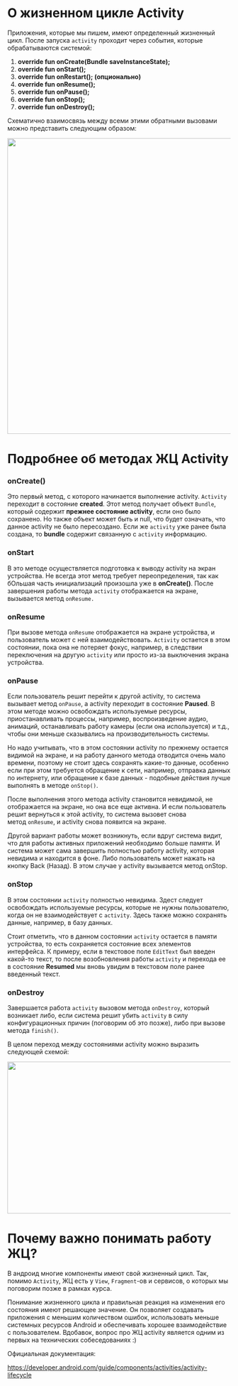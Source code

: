 <h1>О жизненном цикле Activity</h1>

<p>Приложения, которые мы пишем, имеют определенный жизненный цикл. После запуска <code>activity</code> проходит через события, которые обрабатываются системой:</p>

<ol>
	<li><strong>override fun<strong> onCreate(Bundle saveInstanceState);</strong></strong></li>
	<li><strong>override fun <strong>onStart();</strong></strong></li>
	<li><strong>override fun <strong>onRestart(); (опционально)</strong></strong></li>
	<li><strong>override fun <strong>onResume();</strong></strong></li>
	<li><strong>override fun <strong>onPause();</strong></strong></li>
	<li><strong>override fun <strong>onStop();</strong></strong></li>
	<li><strong>override fun <strong>onDestroy();</strong></strong></li>
</ol>

<p>Схематично взаимосвязь между всеми этими обратными вызовами можно представить следующим образом:</p>

<p style="text-align: center;"><img alt="" height="666" name="image.png" src="https://ucarecdn.com/f325296d-6a1b-4fef-9420-1517bdbe61e3/" width="519"></p>




<h1>Подробнее об методах ЖЦ Activity</h1>

<h3>onCreate()</h3>

<p>Это первый метод, с которого начинается выполнение activity. <code>Activity</code> переходит в состояние <strong>created</strong>. Этот метод получает объект <code>Bundle</code>, который содержит <strong>прежнее состояние activity</strong>, если оно было сохранено. Но также объект может быть и null, что будет означать, что данное activity не было пересоздано. Если же <code>activity</code> уже ранее была создана, то <strong>bundle</strong> содержит связанную с <code>activity</code> информацию.</p>

<h3>onStart</h3>

<p>В это методе осуществляется подготовка к выводу activity на экран устройства. Не всегда этот метод требует переопределения, так как бОльшая часть инициализаций произошла уже в <strong>onCreate()</strong>. После завершения работы метода <code>activity</code> отображается на экране, вызывается метод <code>onResume.</code></p>

<h3>onResume</h3>

<p>При вызове метода <code>onResume</code> отображается на экране устройства, и пользователь может с ней взаимодействовать. <code>Activity</code> остается в этом состоянии, пока она не потеряет фокус, например, в следствии переключения на другую <code>activity</code> или просто из-за выключения экрана устройства.</p>

<h3>onPause</h3>

<p>Если пользователь решит перейти к другой activity, то система вызывает метод <code>onPause</code>, а activity переходит в состояние <strong>Paused</strong>. В этом методе можно освобождать используемые ресурсы, приостанавливать процессы, например, воспроизведение аудио, анимаций, останавливать работу камеры (если она используется) и т.д., чтобы они меньше сказывались на производительность системы.</p>

<p>Но надо учитывать, что в этом состоянии activity по прежнему остается видимой на экране, и на работу данного метода отводится очень мало времени, поэтому не стоит здесь сохранять какие-то данные, особенно если при этом требуется обращение к сети, например, отправка данных по интернету, или обращение к базе данных - подобные действия лучше выполнять в методе <code>onStop()</code>.</p>

<p>После выполнения этого метода activity становится невидимой, не отображается на экране, но она все еще активна. И если пользователь решит вернуться к этой activity, то система вызовет снова метод <code>onResume</code>, и activity снова появится на экране.</p>

<p>Другой вариант работы может возникнуть, если вдруг система видит, что для работы активных приложений необходимо больше памяти. И система может сама завершить полностью работу activity, которая невидима и находится в фоне. Либо пользователь может нажать на кнопку Back (Назад). В этом случае у activity вызывается метод onStop.</p>

<h3>onStop</h3>

<p>В этом состоянии <code>activity</code> полностью невидима. Здест следует освобождать используемые ресурсы, которые не нужны пользователю, когда он не взаимодействует с <code>activity</code>. Здесь также можно сохранять данные, например, в базу данных.</p>

<p>Стоит отметить, что в данном состоянии <code>activity</code> остается в памяти устройства, то есть сохраняется состояние всех элементов интерфейса. К примеру, если в текстовое поле <code>EditText</code> был введен какой-то текст, то после возобновления работы <code>activity</code> и перехода ее в состояние <strong>Resumed</strong> мы вновь увидим в текстовом поле ранее введенный текст.</p>

<h3>onDestroy</h3>

<p>Завершается работа <code>activity</code> вызовом метода <code>onDestroy</code>, который возникает либо, если система решит убить <code>activity</code> в силу конфигурационных причин (поговорим об это позже), либо при вызове метода <code>finish()</code>.</p>

<p>В целом переход между состояниями activity можно выразить следующей схемой:</p>

<p style="text-align: center;"><img alt="" height="342" name="image.png" src="https://ucarecdn.com/e7076941-de3d-4493-b7fd-40578f42e7ff/" width="798"></p>




<h1>Почему важно понимать работу ЖЦ?</h1>

<p>В андроид многие компоненты имеют свой жизненный цикл. Так, помимо <code>Activity</code>, ЖЦ есть у <code>View</code>, <code>Fragment</code>-ов и сервисов, о которых мы поговорим позже в рамках курса.</p>

<p>Понимание жизненного цикла и правильная реакция на изменения его состояния имеют решающее значение. Он позволяет создавать приложения с меньшим количеством ошибок, использовать меньше системных ресурсов Android и обеспечивать хорошее взаимодействие с пользователем. Вдобавок, вопрос про ЖЦ activity является одним из первых на технических собеседованиях :) </p>

<p>Официальная документация:</p>

<p><a href="https://developer.android.com/guide/components/activities/activity-lifecycle" rel="noopener noreferrer nofollow">https://developer.android.com/guide/components/activities/activity-lifecycle</a></p>
